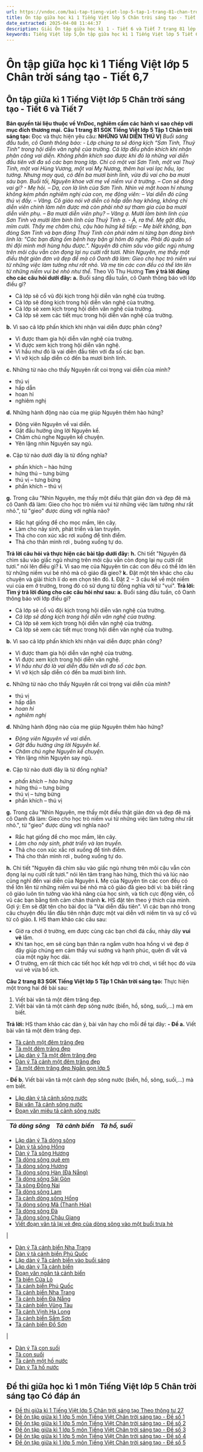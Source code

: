 ```yaml
---
url: https://vndoc.com/bai-tap-tieng-viet-lop-5-tap-1-trang-81-chan-troi-sang-tao-319492
title: Ôn tập giữa học kì 1 Tiếng Việt lớp 5 Chân trời sáng tạo - Tiết 6,7 - VnDoc.com
date_extracted: 2025-04-08 11:44:37
description: Giải Ôn tập giữa học kì 1 - Tiết 6 và Tiết 7 trang 81 lớp 5 Tập 1 Chân trời sáng tạo gồm các phần hướng dẫn giải chi tiết, đầy đủ nhất chỉ có trên VnDoc. Mời các bạn tham khảo.
keywords: Tiếng Việt lớp 5,Ôn tập giữa học kì 1 Tiếng Việt lớp 5 Tiết 6 và Tiết 7,Ôn tập giữa học kì 1 Tiếng Việt lớp 5 Chân trời sáng tạo,Bài tập Tiếng Việt lớp 5 Tập 1 trang 81 Chân trời sáng tạo,Tiếng Việt lớp 5 trang 81 Tập 1 Chân trời sáng tạo,ôn tập giữa học kì 1,ôn tập giữa học kì 1 lớp 5 tiếng việt,Ôn tập giữa học kì 1 Tiếng Việt lớp 5,giải bài tập sgk tiếng việt 5 tuần 9,Tiếng Việt lớp 5 Tập 1,sgk Tiếng Việt lớp 5
---
```


# Ôn tập giữa học kì 1 Tiếng Việt lớp 5 Chân trời sáng tạo - Tiết 6,7
## **Ôn tập giữa kì 1 Tiếng Việt lớp 5 Chân trời sáng tạo - Tiết 6 và Tiết 7**
**Bản quyền tài liệu thuộc về VnDoc, nghiêm cấm các hành vi sao chép với mục đích thương mại.**
**Câu 1 trang 81 SGK Tiếng Việt lớp 5 Tập 1 Chân trời sáng tạo:** Đọc và thực hiện yêu cầu:
**NHỮNG VAI DIỄN THÚ VỊ**
 _Buổi sáng đầu tuần, cô Oanh thông báo:_
_\- Lớp chúng ta sẽ đóng kịch “Sơn Tinh, Thuỷ Tinh" trong hội diễn văn nghệ của trường._
_Cả lớp đều phấn khích khi nhận phân công vai diễn. Không phấn khích sao được khi đó là những vai diễn đầu tiên với đa số các bạn trong lớp. Chỉ có một vai Sơn Tinh, một vai Thuỷ Tinh, một vai Hùng Vương, một vai Mỵ Nương, thêm hai vai lạc hầu, lạc tướng. Nhưng may quá, có đến ba mươi binh lính, vừa đủ vai cho ba mươi sáu bạn._
_Buổi tối, Nguyên khoe với mẹ về niềm vui ở trường._
_– Con sẽ đóng vai gi? - Mẹ hỏi._
_– Dạ, con là lính của Sơn Tinh._
_Nhìn vẻ mặt hoan hỉ nhưng không kém phần nghiêm nghị của con, mẹ động viên:_
_– Vai diễn đó cũng thú vị đấy._
_– Vâng. Cô giáo nói vở diễn có hấp dẫn hay không, không chỉ diễn viên chính làm nên được mà còn phải nhờ sự tham gia của ba mươi diễn viên phụ._
_– Ba mươi diễn viên phụ?_
_– Vâng ạ. Mười làm binh lính của Sơn Tinh và mười lăm binh lính của Thuỷ Tinh ạ._
_\- À, ra thế._
_Mẹ gật đầu, mỉm cười. Thấy mẹ chăm chú, cậu hào hứng kể tiếp:_
_– Mẹ biết không, bạn đóng Sơn Tinh và bạn đóng Thuỷ Tinh còn phải năm ni từng bạn đóng binh lính là: "Các bạn đừng ốm bệnh hay bận gì hôm đó nghe. Phải đủ quân số thì đội mình mới hùng hậu được."._
_Nguyên đã chìm sâu vào giấc ngủ nhưng trên môi cậu vẫn còn đọng lại nụ cười rất tươi. Nhìn Nguyên, mẹ thấy một điều thật giản đơn và đẹp để mà cô Oanh đã làm: Gieo cho học trò niềm vui từ những việc làm tưởng như rất nhỏ. Và mẹ tin các con đều có thể lớn lên từ những niềm vui bé nhỏ như thế._
Theo Võ Thu Hương
**Tìm ý trả lời đúng cho các câu hỏi dưới đây:**
**a.** Buổi sáng đầu tuần, cô Oanh thông báo với lớp điều gì?
  * Cả lớp sẽ cổ vũ đội kịch trong hội diễn văn nghệ của trường.
  * Cả lớp sẽ đóng kịch trong hội diễn văn nghệ của trường.
  * Cả lớp sẽ xem kịch trong hội diễn văn nghệ của trường.
  * Cả lớp sẽ xem các tiết mục trong hội diễn văn nghệ của trường.

**b.** Vì sao cả lớp phấn khích khi nhận vai diễn được phân công?
  * Vì được tham gia hội diễn văn nghệ của trường.
  * Vì được xem kịch trong hội diễn văn nghệ.
  * Vì hầu như đó là vai diễn đầu tiên với đa số các bạn.
  * Vì vở kịch sắp diễn có đến ba mươi binh lính.

**c.** Những từ nào cho thấy Nguyên rất coi trọng vai diễn của mình?
  * thú vị
  * hấp dẫn
  * hoan hỉ
  * nghiêm nghị

**d.** Những hành động nào của mẹ giúp Nguyên thêm hào hứng?
  * Động viên Nguyên về vai diễn.
  * Gật đầu hưởng ứng lời Nguyên kể.
  * Chăm chú nghe Nguyên kể chuyện.
  * Yên lặng nhìn Nguyên say ngủ.

**e.** Cặp từ nào dưới đây là từ đồng nghĩa?
  * phấn khích – hào hứng
  * hứng thú – tưng bừng
  * thú vị – tưng bừng
  * phấn khích – thú vị

**g.** Trong câu "Nhìn Nguyên, mẹ thấy một điều thật giản đơn và đẹp đẽ mà cô Oanh đã làm: Gieo cho học trò niềm vui từ những việc làm tưởng như rất nhỏ.", từ "gieo" được dùng với nghĩa nào?
  * Rắc hạt giống để cho mọc mầm, lên cây.
  * Làm cho nảy sinh, phát triển và lan truyền.
  * Thả cho con xúc xắc rơi xuống để tính điểm.
  * Thả cho thân mình rơi , buông xuống tự do.

**Trả lời câu hỏi và thực hiện các bài tập dưới đây:**
**h.** Chi tiết "Nguyên đã chìm sâu vào giấc ngủ nhưng trên môi cậu vẫn còn đọng lại nụ cười rất tươi.” nói lên điều gì?
**i.** Vì sao mẹ của Nguyên tin các con đều có thể lớn lên từ những niềm vui bé nhỏ mà cô giáo đã gieo?
**k.** Đặt một tên khác cho câu chuyện và giải thích lí do em chọn tên đó.
**l.** Đặt 2 − 3 câu kể về một niềm vui của em ở trường, trong đó có sử dụng từ đồng nghĩa với từ "vui".
**Trả lời:**
**Tìm ý trả lời đúng cho các câu hỏi như sau:**
**a.** Buổi sáng đầu tuần, cô Oanh thông báo với lớp điều gì?
  * Cả lớp sẽ cổ vũ đội kịch trong hội diễn văn nghệ của trường.
  * _Cả lớp sẽ đóng kịch trong hội diễn văn nghệ của trường._
  * Cả lớp sẽ xem kịch trong hội diễn văn nghệ của trường.
  * Cả lớp sẽ xem các tiết mục trong hội diễn văn nghệ của trường.

**b.** Vì sao cả lớp phấn khích khi nhận vai diễn được phân công?
  * Vì được tham gia hội diễn văn nghệ của trường.
  * Vì được xem kịch trong hội diễn văn nghệ.
  * _Vì hầu như đó là vai diễn đầu tiên với đa số các bạn._
  * Vì vở kịch sắp diễn có đến ba mươi binh lính.

**c.** Những từ nào cho thấy Nguyên rất coi trọng vai diễn của mình?
  * thú vị
  * hấp dẫn
  *  _hoan hỉ_
  *  _nghiêm nghị_

**d.** Những hành động nào của mẹ giúp Nguyên thêm hào hứng?
  * _Động viên Nguyên về vai diễn._
  * _Gật đầu hưởng ứng lời Nguyên kể._
  * _Chăm chú nghe Nguyên kể chuyện._
  * Yên lặng nhìn Nguyên say ngủ.

**e.** Cặp từ nào dưới đây là từ đồng nghĩa?
  * _phấn khích – hào hứng_
  * hứng thú – tưng bừng
  * thú vị – tưng bừng
  * phấn khích – thú vị

**g.** Trong câu "Nhìn Nguyên, mẹ thấy một điều thật giản đơn và đẹp đẽ mà cô Oanh đã làm: Gieo cho học trò niềm vui từ những việc làm tưởng như rất nhỏ.", từ "gieo" được dùng với nghĩa nào?
  * Rắc hạt giống để cho mọc mầm, lên cây.
  * _Làm cho nảy sinh, phát triển và lan truyền._
  * Thả cho con xúc xắc rơi xuống để tính điểm.
  * Thả cho thân mình rơi , buông xuống tự do.

**h.** Chi tiết "Nguyên đã chìm sâu vào giấc ngủ nhưng trên môi cậu vẫn còn đọng lại nụ cười rất tươi.” nói lên tâm trạng hào hứng, thích thú và lúc nào cũng nghĩ đến vai diễn của Nguyên
**i.** Mẹ của Nguyên tin các con đều có thể lớn lên từ những niềm vui bé nhỏ mà cô giáo đã gieo bởi vì: bà biết rằng cô giáo luôn tin tưởng vào khả năng của học sinh, và tích cực động viên, cổ vũ các bạn bằng tình cảm chân thành
**k.** HS đặt tên theo ý thích của mình.
Gợi ý:
Em sẽ đặt tên cho bài đọc là "Vai diễn đầu tiên". Vì các bạn nhỏ trong câu chuyện đều lần đầu tiên nhận được một vai diễn với niềm tin và sự cổ vũ từ cô giáo.
**l.** HS tham khảo các câu sau:
  * Giờ ra chơi ở trường, em được cùng các bạn chơi đá cầu, nhảy dây **vui vẻ** lắm.
  * Khi tan học, em sẽ cùng bạn thân ra ngắm vườn hoa hồng vì vẻ đẹp ở đây giúp chúng em cảm thấy vui sướng và hạnh phúc, quên đi vất vả của một ngày học dài.
  * Ở trường, em rất thích các tiết học kết hợp với trò chơi, vì tiết học đó vừa vui vẻ vừa bổ ích.

**Câu 2 trang 83 SGK Tiếng Việt lớp 5 Tập 1 Chân trời sáng tạo:** Thực hiện một trong hai đề bài sau:
  1. Viết bài văn tả một đêm trăng đẹp.
  2. Viết bài văn tả một cảnh đẹp sông nước \(biển, hồ, sông, suối,...\) mà em biết.

**Trả lời:**
HS tham khảo các dàn ý, bài văn hay cho mỗi đề tại đây:
**\- Đề a.** Viết bài văn tả một đêm trăng đẹp.
  * [Tả cảnh một đêm trăng đẹp](<https://vndoc.com/van-mau-lop-5-ta-canh-dem-trang-ma-em-cho-la-thu-vi-nhat-115490>)
  * [Tả một đêm trăng đẹp](<https://vndoc.com/bai-van-mau-ta-mot-dem-trang-dep-99121>)
  * [Lập dàn ý Tả một đêm trăng đẹp](<https://vndoc.com/lap-dan-y-ta-mot-dem-trang-dep-810>)
  * [Dàn ý Tả cảnh một đêm trăng đẹp](<https://vndoc.com/lap-dan-y-bai-van-mieu-ta-mot-dem-trang-dep-lop-5-5481>)
  * [Tả một đêm trăng đẹp Ngắn gọn lớp 5](<https://vndoc.com/ta-mot-dem-trang-dep-ngan-gon-279442>)

**\- Đề b.** Viết bài văn tả một cảnh đẹp sông nước \(biển, hồ, sông, suối,...\) mà em biết.
  * [Lập dàn ý tả cảnh sông nước](<https://vndoc.com/lap-dan-y-ta-canh-song-nuoc-mot-vung-bien-mot-con-suoi-hay-mot-ho-nuoc-154882>)
  * [Bài văn Tả cảnh sông nước](<https://vndoc.com/ta-mot-canh-song-nuoc-mot-vung-bien-mot-dong-song-mot-con-suoi-hay-mot-ho-nuoc-206967>)
  * [Đoạn văn miêu tả cảnh sông nước](<https://vndoc.com/van-mau-lop-5-viet-doan-van-mieu-ta-canh-song-nuoc-150014>)

 _Tả dòng sông_|  _Tả cảnh biển_|  _Tả hồ, suối_  
---|---|---  
  * [Lập dàn ý Tả dòng sông](<https://vndoc.com/lap-dan-y-bai-van-mieu-ta-canh-song-nuoc-lop-5-131466>)
  * [Dàn ý tả sông Hồng](<https://vndoc.com/dan-y-ta-song-hong-206619>)
  * [Dàn ý Tả sông Hương](<https://vndoc.com/lap-dan-y-ta-dong-song-huong-206622>)
  * [Tả dòng sông quê em](<https://vndoc.com/bai-tap-lam-van-lop-5-ta-dong-song-99328>)
  * [Tả dòng sông Hương](<https://vndoc.com/ta-dong-song-huong-155607>)
  * [Tả dòng sông Hàn \(Đà Nẵng\)](<https://vndoc.com/ta-canh-dong-song-han-182935>)
  * [Tả dòng sông Sài Gòn](<https://vndoc.com/ta-dong-song-sai-gon-182942>)
  * [Tả sông Đồng Nai](<https://vndoc.com/ta-song-dong-nai-205775>)
  * [Tả dòng sông Lam](<https://vndoc.com/ta-dong-song-lam-206017>)
  * [Tả cảnh dòng sông Hồng](<https://vndoc.com/ta-canh-dong-song-hong-155320>)
  * [Tả dòng sông Mã \(Thanh Hóa\)](<https://vndoc.com/ta-dong-song-ma-205772>)
  * [Tả dòng sông Đà](<https://vndoc.com/ta-dong-song-da-205778>)
  * [Tả dòng sông Châu Giang](<https://vndoc.com/ta-dong-song-chau-giang-278247>)
  * [Viết đoạn văn tả lại vẻ đẹp của dòng sông vào một buổi trưa hè](<https://vndoc.com/viet-doan-van-ta-lai-ve-dep-cua-dong-song-vao-mot-buoi-trua-he-205560>)

| 
  * [Dàn ý Tả cảnh biển Nha Trang](<https://vndoc.com/dan-y-ta-canh-bien-nha-trang-206625>)
  * [Dàn ý tả cảnh biển Phú Quốc](<https://vndoc.com/dan-y-ta-canh-bien-phu-quoc-206629>)
  * [Lập dàn ý Tả cảnh biển vào buổi sáng](<https://vndoc.com/lap-dan-y-bai-van-ta-canh-bien-vao-buoi-sang-lop-5-133993>)
  * [Lập dàn ý Tả cảnh biển](<https://vndoc.com/lap-dan-y-ta-canh-bien-152254>)
  * [Đoạn văn ngắn tả cảnh biển](<https://vndoc.com/viet-doan-van-ta-canh-bien-lop-5-206995>)
  * [Tả biển Cửa Lò](<https://vndoc.com/ta-canh-bien-cua-lo-206424>)
  * [Tả cảnh biển Phú Quốc](<https://vndoc.com/ta-canh-bien-phu-quoc-245676>)
  * [Tả cảnh biển Nha Trang](<https://vndoc.com/ta-canh-bien-nha-trang-155602>)
  * [Tả cảnh biển Đà Nẵng](<https://vndoc.com/ta-canh-bien-da-nang-182865>)
  * [Tả cảnh biển Vũng Tàu](<https://vndoc.com/ta-canh-bien-vung-tau-153530>)
  * [Tả cảnh Vịnh Hạ Long](<https://vndoc.com/ta-canh-vinh-ha-long-156457>)
  * [Tả cảnh biển Sầm Sơn](<https://vndoc.com/ta-canh-bien-sam-son-182862>)
  * [Tả cảnh biển Đồ Sơn](<https://vndoc.com/ta-canh-bien-do-son-205895>)

| 
  * [Dàn ý Tả con suối](<https://vndoc.com/lap-dan-y-bai-van-mieu-ta-con-suoi-152162>)
  * [Tả con suối](<https://vndoc.com/van-mau-lop-5-ta-con-suoi-152168>)
  * [Tả cảnh một hồ nước](<https://vndoc.com/van-mau-lop-5-ta-canh-mot-ho-nuoc-152269>)
  * [Dàn ý Tả hồ nước](<https://vndoc.com/dan-y-ta-ho-nuoc-206938>)

## **Đề thi giữa học kì 1 môn Tiếng Việt lớp 5 Chân trời sáng tạo Có đáp án**
  * [Đề thi giữa kì 1 Tiếng Việt lớp 5 Chân trời sáng tạo Theo thông tư 27](<https://vndoc.com/de-thi-giua-ki-1-tieng-viet-lop-5-chan-troi-sang-tao-theo-thong-tu-27-de-1-329552>)
  * [Đề ôn tập giữa kì 1 lớp 5 môn Tiếng Việt Chân trời sáng tạo - Đề số 1](<https://vndoc.com/de-thi-giua-ki-1-lop-5-mon-tieng-viet-chan-troi-sang-tao-de-so-1-328874>)
  * [Đề ôn tập giữa kì 1 lớp 5 môn Tiếng Việt Chân trời sáng tạo - Đề số 2](<https://vndoc.com/de-thi-giua-ki-1-lop-5-mon-tieng-viet-nam-2020-2021-de-2-206847>)
  * [Đề ôn tập giữa kì 1 lớp 5 môn Tiếng Việt Chân trời sáng tạo - Đề số 3](<https://vndoc.com/de-thi-giua-ki-1-lop-5-mon-tieng-viet-chan-troi-sang-tao-de-so-3-329017>)
  * [Đề ôn tập giữa kì 1 lớp 5 môn Tiếng Việt Chân trời sáng tạo - Đề số 4](<https://vndoc.com/de-thi-giua-ki-1-lop-5-mon-tieng-viet-chan-troi-sang-tao-de-so-4-329046>)
  * [Đề ôn tập giữa kì 1 lớp 5 môn Tiếng Việt Chân trời sáng tạo - Đề số 5](<https://vndoc.com/de-thi-giua-ki-1-lop-5-mon-tieng-viet-chan-troi-sang-tao-de-so-5-329054>)

